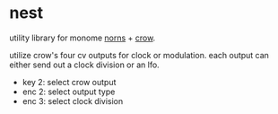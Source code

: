 # nest

utility library for monome [norns](https://monome.org/docs/norns/) + [crow](https://monome.org/docs/crow/).

utilize crow's four cv outputs for clock or modulation. each output can either send out a clock division or an lfo.
- key 2: select crow output
- enc 2: select output type
- enc 3: select clock division
